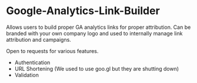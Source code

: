 # Google-Analytics-Link-Builder
Allows users to build proper GA analytics links for proper attribution. Can be branded with your own company logo and used to internally manage link attribution and campaigns.

Open to requests for various features.

* Authentication
* URL Shortening (We used to use goo.gl but they are shutting down)
* Validation
